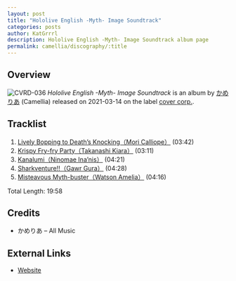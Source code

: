 ```yaml
---
layout: post
title: "Hololive English -Myth- Image Soundtrack"
categories: posts
author: KatGrrrl
description: Hololive English -Myth- Image Soundtrack album page
permalink: camellia/discography/:title
---
```


## Overview

![CVRD-036](https://cdn.camellia.wiki/images/camellia/albums/CVRD-036.png)
*Hololive English -Myth- Image Soundtrack* is an album by [かめりあ](/camellia) (Camellia) released on 2021-03-14 on the label [cover corp.](#).

## Tracklist

1. [Lively Bopping to Death’s Knocking（Mori Calliope）](#) (03:42)
2. [Krispy Fry-fry Party（Takanashi Kiara）](#) (03:11)
3. [Kanalumi（Ninomae Ina’nis）](#) (04:21)
4. [Sharkventure!!（Gawr Gura）](#) (04:28)
5. [Misteavous Myth-buster（Watson Amelia）](#) (04:16)

Total Length: 19:58

## Credits

* かめりあ – All Music

## External Links

* [Website](https://hololive.hololivepro.com/music/hololive-english-myth-image-soundtrack-ft-camellia/)
